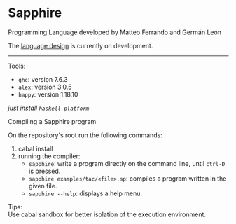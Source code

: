 Sapphire
========

Programming Language developed by Matteo Ferrando and Germán León

The [language design](doc/diseno.md) is currently on development.

---

Tools:

* `ghc`:   version 7.6.3
* `alex`:  version 3.0.5
* `happy`: version 1.18.10

*just install `haskell-platform`*

Compiling a Sapphire program

On the repository's root run the following commands:

1. cabal install
2. running the compiler:
    * `sapphire`: write a program directly on the command line, until `ctrl-D` is pressed.
    * `sapphire examples/tac/<file>.sp`: compiles a program written in the given file.
    * `sapphire --help`: displays a help menu.

Tips:   
Use cabal sandbox for better isolation of the execution environment.
